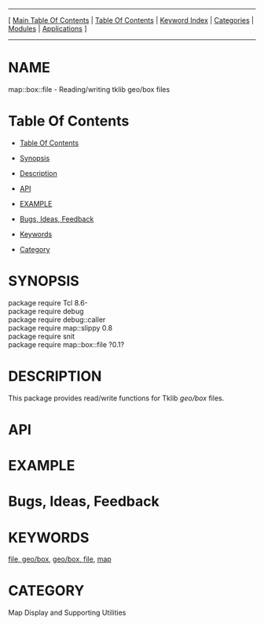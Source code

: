 
[//000000001]: # (map::box::file \- Map display support)
[//000000002]: # (Generated from file 'box\-file\.man' by tcllib/doctools with format 'markdown')
[//000000003]: # (map::box::file\(n\) 0\.1 tklib "Map display support")

<hr> [ <a href="../../../../toc.md">Main Table Of Contents</a> &#124; <a
href="../../../toc.md">Table Of Contents</a> &#124; <a
href="../../../../index.md">Keyword Index</a> &#124; <a
href="../../../../toc0.md">Categories</a> &#124; <a
href="../../../../toc1.md">Modules</a> &#124; <a
href="../../../../toc2.md">Applications</a> ] <hr>

# NAME

map::box::file \- Reading/writing tklib geo/box files

# <a name='toc'></a>Table Of Contents

  - [Table Of Contents](#toc)

  - [Synopsis](#synopsis)

  - [Description](#section1)

  - [API](#section2)

  - [EXAMPLE](#section3)

  - [Bugs, Ideas, Feedback](#section4)

  - [Keywords](#keywords)

  - [Category](#category)

# <a name='synopsis'></a>SYNOPSIS

package require Tcl 8\.6\-  
package require debug  
package require debug::caller  
package require map::slippy 0\.8  
package require snit  
package require map::box::file ?0\.1?  

# <a name='description'></a>DESCRIPTION

This package provides read/write functions for Tklib *geo/box* files\.

# <a name='section2'></a>API

# <a name='section3'></a>EXAMPLE

# <a name='section4'></a>Bugs, Ideas, Feedback

# <a name='keywords'></a>KEYWORDS

[file, geo/box](\.\./\.\./\.\./\.\./index\.md\#file\_geo\_box), [geo/box,
file](\.\./\.\./\.\./\.\./index\.md\#geo\_box\_file), [map](\.\./\.\./\.\./\.\./index\.md\#map)

# <a name='category'></a>CATEGORY

Map Display and Supporting Utilities
